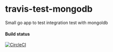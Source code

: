 # travis-test-mongodb
Small go app to test integration test with mongoldb

#### Build status
[![CircleCI](https://circleci.com/gh/tomaszheflik/travis-test-mongodb/tree/circle-ci.svg?style=svg)](https://circleci.com/gh/tomaszheflik/travis-test-mongodb/tree/circle-ci)